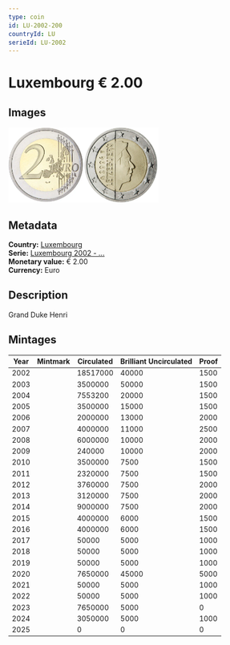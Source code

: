 ```yaml
---
type: coin
id: LU-2002-200
countryId: LU
serieId: LU-2002
---
```


# Luxembourg € 2.00

## Images

<img src="../../../Images/common-2002-200.webp" height="150" alt="Front image"><img src="Images/luxembourg-2002-200.webp" height="150" alt="Back image">

## Metadata

**Country:** [Luxembourg](../index.md)\
**Serie:** [Luxembourg 2002 - ...](index.md)\
**Monetary value:** € 2.00\
**Currency:** Euro

## Description

Grand Duke Henri

## Mintages

| Year | Mintmark | Circulated | Brilliant Uncirculated | Proof |
| ---- | -------- | ---------- | ---------------------- | ----- |
| 2002 |          | 18517000   | 40000                  | 1500  |
| 2003 |          | 3500000    | 50000                  | 1500  |
| 2004 |          | 7553200    | 20000                  | 1500  |
| 2005 |          | 3500000    | 15000                  | 1500  |
| 2006 |          | 2000000    | 13000                  | 2000  |
| 2007 |          | 4000000    | 11000                  | 2500  |
| 2008 |          | 6000000    | 10000                  | 2000  |
| 2009 |          | 240000     | 10000                  | 2000  |
| 2010 |          | 3500000    | 7500                   | 1500  |
| 2011 |          | 2320000    | 7500                   | 1500  |
| 2012 |          | 3760000    | 7500                   | 2000  |
| 2013 |          | 3120000    | 7500                   | 2000  |
| 2014 |          | 9000000    | 7500                   | 2000  |
| 2015 |          | 4000000    | 6000                   | 1500  |
| 2016 |          | 4000000    | 6000                   | 1500  |
| 2017 |          | 50000      | 5000                   | 1000  |
| 2018 |          | 50000      | 5000                   | 1000  |
| 2019 |          | 50000      | 5000                   | 1000  |
| 2020 |          | 7650000    | 45000                  | 5000  |
| 2021 |          | 50000      | 5000                   | 1000  |
| 2022 |          | 50000      | 5000                   | 1000  |
| 2023 |          | 7650000    | 5000                   | 0     |
| 2024 |          | 3050000    | 5000                   | 1000  |
| 2025 |          | 0          | 0                      | 0     |
